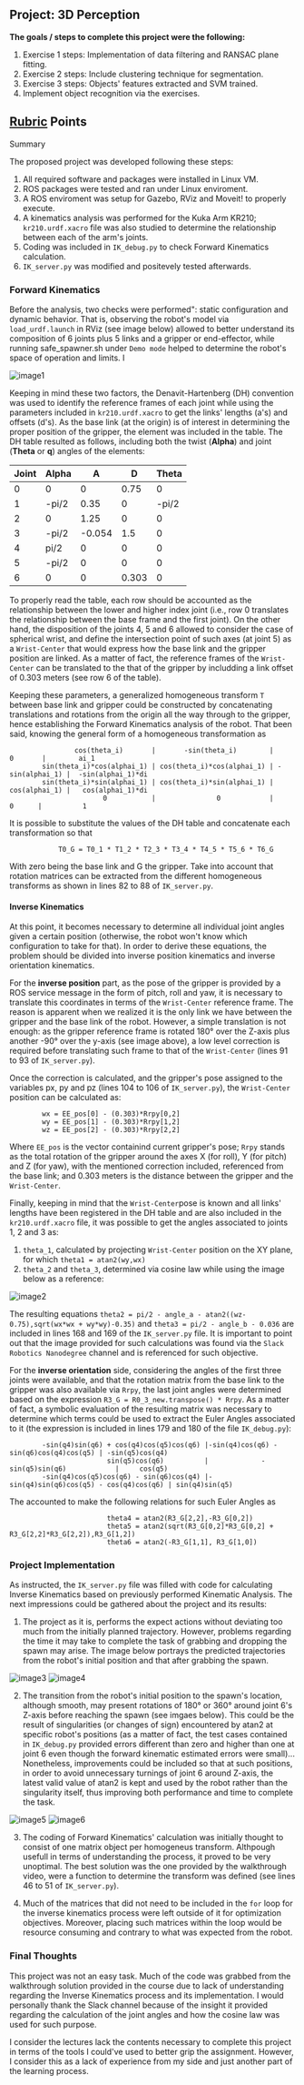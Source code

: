 ## Project: 3D Perception

**The goals / steps to complete this project were the following:**  


1. Exercise 1 steps: Implementation of data filtering and RANSAC plane fitting.
2. Exercise 2 steps: Include clustering technique for segmentation.
3. Exercise 3 steps: Objects' features extracted and SVM trained. 
4. Implement object recognition via the exercises. 

[//]: # (Image References)
[image1]: ./joint_axes.png
[image2]: ./figure_theta123.png
[image3]: ./image1.png
[image4]: ./image2.png
[image5]: ./image3.png
[image6]: ./image4.png

## [Rubric](https://review.udacity.com/#!/rubrics/1067/view) Points

Summary

The proposed project was developed following these steps:
1. All required software and packages were installed in Linux VM. 
2. ROS packages were tested and ran under Linux enviroment.
3. A ROS enviroment was setup for Gazebo, RViz and Moveit! to properly execute. 
4. A kinematics analysis was performed for the Kuka Arm KR210; `kr210.urdf.xacro` file was also studied to determine the relationship between each of the arm's joints.
5. Coding was included in `IK_debug.py` to check Forward Kinematics calculation. 
6. `IK_server.py` was modified and positevely tested afterwards. 

### Forward Kinematics
Before the analysis, two checks were performed": static configuration and dynamic behavior. That is, observing the robot's model via `load_urdf.launch` in RViz (see image below) allowed to better understand its composition of 6 joints plus 5 links and a gripper or end-effector, while running safe_spawner.sh under `Demo mode` helped to determine the robot's space of operation and limits. I

![image1]

Keeping in mind these two factors, the Denavit-Hartenberg (DH) convention was used to identify the reference frames of each joint while using the parameters included in `kr210.urdf.xacro` to get the links' lengths (a's) and offsets (d's). As the base link (at the origin) is of interest in determining the proper position of the gripper, the element was included in the table. The DH table resulted as follows, including both the twist (**Alpha**) and joint (**Theta** or **q**) angles of the elements:  

Joint|Alpha | A | D | Theta
--- | --- | --- | --- | ---
0 | 0     | 0      | 0.75 | 0
1 | -pi/2 | 0.35   | 0    | -pi/2
2 | 0     | 1.25   | 0    | 0
3 | -pi/2 | -0.054 | 1.5  | 0
4 | pi/2  | 0      | 0    | 0
5 | -pi/2 | 0      | 0    | 0
6 | 0     | 0      | 0.303| 0

To properly read the table, each row should be accounted as the relationship between the lower and higher index joint (i.e., row 0 translates the relationship between the base frame and the first joint). On the other hand, the disposition of the joints 4, 5 and 6 allowed to consider the case of spherical wrist, and define the intersection point of such axes (at joint 5) as a `Wrist-Center` that would express how the base link and the gripper position are linked. As a matter of fact, the reference frames of the `Wrist-Center` can be translated to the that of the gripper by includding a link offset of 0.303 meters (see row 6 of the table).  

Keeping these parameters, a generalized homogeneous transform `T` between base link and gripper could be constructed by concatenating translations and rotations from the origin all the way through to the gripper, hence establishing the Forward Kinematics analysis of the robot. That been said, knowing the general form of a homogeneous transformation as

                    cos(theta_i)       |       -sin(theta_i)        |        0       |        ai_1
            sin(theta_i)*cos(alphai_1) | cos(theta_i)*cos(alphai_1) | -sin(alphai_1) |  -sin(alphai_1)*di
            sin(theta_i)*sin(alphai_1) | cos(theta_i)*sin(alphai_1) |  cos(alphai_1) |   cos(alphai_1)*di
                           0           |               0            |	  0      |          1
                           
It is possible to substitute the values of the DH table and concatenate each transformation so that

                T0_G = T0_1 * T1_2 * T2_3 * T3_4 * T4_5 * T5_6 * T6_G

With zero being the base link and G the gripper. Take into account that rotation matrices can be extracted from the different homogeneous transforms as shown in lines 82 to 88 of `IK_server.py`.   

#### Inverse Kinematics 
At this point, it becomes necessary to determine all individual joint angles given a certain position (otherwise, the robot won't know which configuration to take for that). In order to derive these equations, the problem should be divided into inverse position kinematics and inverse orientation kinematics.

For the **inverse position** part, as the pose of the gripper is provided by a ROS service message in the form of pitch, roll and yaw, it is necessary to translate this coordinates in terms of the `Wrist-Center` reference frame. The reason is apparent when we realized it is the only link we have between the gripper and the base link of the robot. However, a simple translation is not enough: as the gripper reference frame is rotated 180° over the Z-axis plus another -90° over the y-axis (see image above), a low level correction is required before translating such frame to that of the `Wrist-Center` (lines 91 to 93 of `IK_server.py`).

Once the correction is calculated, and the gripper's pose assigned to the variables px, py and pz (lines 104 to 106 of `IK_server.py`), the `Wrist-Center` position can be calculated as:

            wx = EE_pos[0] - (0.303)*Rrpy[0,2]
            wy = EE_pos[1] - (0.303)*Rrpy[1,2]
            wz = EE_pos[2] - (0.303)*Rrpy[2,2]

Where `EE_pos` is the vector containind current gripper's pose; `Rrpy` stands as the total rotation of the gripper around the axes X (for roll), Y (for pitch) and Z (for yaw), with the mentioned correction included, referenced from the base link; and 0.303 meters is the distance between the gripper and the `Wrist-Center`. 

Finally, keeping in mind that the `Wrist-Center`pose is known and all links' lengths have been registered in the DH table and are also included in the `kr210.urdf.xacro` file, it was possible to get the angles associated to joints 1, 2 and 3 as:
1. `theta_1`,  calculated by projecting `Wrist-Center` position on the XY plane, for which `theta1 = atan2(wy,wx)`
2. `theta_2` and `theta_3`, determined via cosine law while using the image below as a reference:

![image2]

The resulting equations `theta2 = pi/2 - angle_a - atan2((wz-0.75),sqrt(wx*wx + wy*wy)-0.35)` and `theta3 = pi/2 - angle_b - 0.036` are included in lines 168 and 169 of the `IK_server.py` file. It is important to point out that the image provided for such calculations was found via the `Slack Robotics Nanodegree` channel and is referenced for such objective. 

For the **inverse orientation** side, considering the angles of the first three joints were available, and that the rotation matrix from the base link to the gripper was also available via `Rrpy`, the last joint angles were determined based on the expression `R3_G = R0_3_new.transpose() * Rrpy`. As a matter of fact, a symbolic evaluation of the resulting matrix was necessary to determine which terms could be used to extract the Euler Angles associated to it (the expression is included in lines 179 and 180 of the file `IK_debug.py`):

            -sin(q4)sin(q6) + cos(q4)cos(q5)cos(q6) |-sin(q4)cos(q6) - sin(q6)cos(q4)cos(q5) | -sin(q5)cos(q4)
                            sin(q5)cos(q6)          |             -sin(q5)sin(q6)            |     cos(q5)
            -sin(q4)cos(q5)cos(q6) - sin(q6)cos(q4) |-sin(q4)sin(q6)cos(q5) - cos(q4)cos(q6) | sin(q4)sin(q5)

The accounted to make the following relations for such Euler Angles as

                            theta4 = atan2(R3_G[2,2],-R3_G[0,2]) 
                            theta5 = atan2(sqrt(R3_G[0,2]*R3_G[0,2] + R3_G[2,2]*R3_G[2,2]),R3_G[1,2])
                            theta6 = atan2(-R3_G[1,1], R3_G[1,0])


### Project Implementation
As instructed, the `IK_server.py` file was filled with code for calculating Inverse Kinematics based on previously performed Kinematic Analysis. The next impressions could be gathered about the project and its results:

1. The project as it is, performs the expect actions without deviating too much from the initially planned trajectory. However, problems regarding the time it may take to complete the task of grabbing and dropping the spawn may arise. The image below portrays the predicted trajectories from the robot's initial position and that after grabbing the spawn. 

![image3]  ![image4]

2. The transition from the robot's initial position to the spawn's location, although smooth, may present rotations of 180° or 360° around joint 6's Z-axis before reaching the spawn (see imgaes below). This could be the result of singularities (or changes of sign) encountered by atan2 at specific robot's positions (as a matter of fact, the test cases contained in `IK_debug.py` provided errors different than zero and higher than one at joint 6 even though the forward kinematic estimated errors were small)... Nonetheless, improvements could be included so that at such positions, in order to avoid unnecessary turnings of joint 6 around Z-axis, the latest valid value of atan2 is kept and used by the robot rather than the singularity itself, thus improving both performance and time to complete the task.

![image5]  ![image6]

3. The coding of Forward Kinematics' calculation was initially thought to consist of one matrix object per homogeneus transform. Althpough usefull in terms of understanding the process, it proved to be very unoptimal. The best solution was the one provided by the walkthrough video, were a function to determine the transform was defined (see lines 46 to 51 of `IK_server.py`). 

4. Much of the matrices that did not need to be included in the `for` loop for the inverse kinematics process were left outside of it for optimization objectives. Moreover, placing such matrices within the loop would be resource consuming and contrary to what was expected from the robot. 

### Final Thoughts

This project was not an easy task. Much of the code was grabbed from the walkthrough solution provided in the course due to lack of understanding regarding the Inverse Kinematics process and its implementation. I would personally thank the Slack channel because of the insight it provided regarding the calculation of the joint angles and how the cosine law was used for such purpose. 

I consider the lectures lack the contents necessary to complete this project in terms of the tools I could've used to better grip the assignment. However, I consider this as a lack of experience from my side and just another part of the learning process.  


